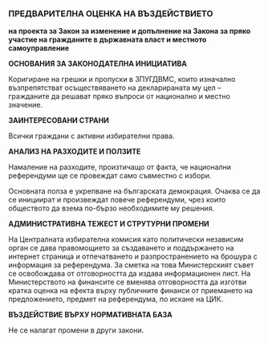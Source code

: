 ### ПРЕДВАРИТЕЛНА ОЦЕНКА НА ВЪЗДЕЙСТВИЕТО ###

**на проекта за Закон за изменение и допълнение на Закона за пряко участие на гражданите в държавната власт и местното самоуправление**

**ОСНОВАНИЯ ЗА ЗАКОНОДАТЕЛНА ИНИЦИАТИВА**

Коригиране на грешки и пропуски в ЗПУГДВМС, които изначално възпрепятстват осъществяването на декларираната му цел – гражданите да решават пряко въпроси от национално и местно значение.

**ЗАИНТЕРЕСОВАНИ СТРАНИ**

Всички граждани с активни избирателни права.

**АНАЛИЗ НА РАЗХОДИТЕ И ПОЛЗИТЕ**

Намаление на разходите, произтичащо от факта, че национални референдуми ще се провеждат само съвместно с избори.

Основната полза е укрепване на българската демокрация. Очаква се да се инициират и произвеждат повече референдуми, чрез които обществото да взема по-бързо необходимите му решения.

**АДМИНИСТРАТИВНА ТЕЖЕСТ И СТРУТУРНИ ПРОМЕНИ**

На Централната избирателна комисия като политически независим орган се дава правомощието за създаването и поддържането на интернет страница и отпечатването и разпространението на брошура с информация за референдума. За сметка на това Министерският съвет се освобождава от отговорността да издава информационен лист. На Министерството на финансите се вменява отговорността да изготви кратка оценка на ефекта върху публичните финанси от приемането на предложението, предмет на референдума, по искане на ЦИК.

**ВЪЗДЕЙСТВИЕ ВЪРХУ НОРМАТИВНАТА БАЗА**

Не се налагат промени в други закони.
